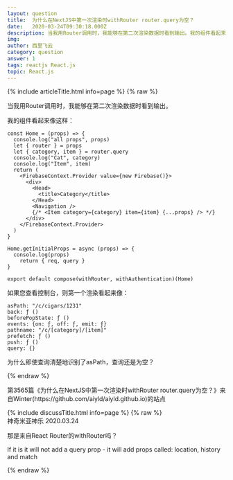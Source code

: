 ```yaml
---
layout: question
title:  为什么在NextJS中第一次渲染时withRouter router.query为空？
date:   2020-03-24T09:30:18.000Z
description: 当我用Router调用时，我能够在第二次渲染数据时看到输出。我的组件看起来像这样：const Home = (props) => {  cons...
img: 
author: 西里飞云
category: question
answer: 1
tags: reactjs React.js
topic: React.js
---
```

<div class="article-root">
  <div class="article">
    {% include articleTitle.html info=page %}
    {% raw %}
    <div class="article-content"><p><font style="vertical-align: inherit;"><font style="vertical-align: inherit;">当我用Router调用时，我能够在第二次渲染数据时看到输出。</font></font></p>

<p><font style="vertical-align: inherit;"><font style="vertical-align: inherit;">我的组件看起来像这样：</font></font></p>

<pre><code>const Home = (props) =&gt; {<font></font>
  console.log("all props", props)<font></font>
  let { router } = props<font></font>
  let { category, item } = router.query<font></font>
  console.log("Cat", category)<font></font>
  console.log("Item", item)<font></font>
  return (<font></font>
    &lt;FirebaseContext.Provider value={new Firebase()}&gt;<font></font>
      &lt;div&gt;<font></font>
        &lt;Head&gt;<font></font>
          &lt;title&gt;Category&lt;/title&gt;<font></font>
        &lt;/Head&gt;<font></font>
        &lt;Navigation /&gt;<font></font>
        {/* &lt;Item category={category} item={item} {...props} /&gt; */}<font></font>
      &lt;/div&gt;<font></font>
    &lt;/FirebaseContext.Provider&gt;<font></font>
  )<font></font>
}<font></font>
<font></font>
Home.getInitialProps = async (props) =&gt; {<font></font>
  console.log(props)<font></font>
    return { req, query }<font></font>
}<font></font>
<font></font>
export default compose(withRouter, withAuthentication)(Home)<font></font>
</code></pre>

<p><font style="vertical-align: inherit;"><font style="vertical-align: inherit;">如果您查看控制台，则第一个渲染看起来像：</font></font></p>

<pre><code>asPath: "/c/cigars/1231"<font></font>
back: ƒ ()<font></font>
beforePopState: ƒ ()<font></font>
events: {on: ƒ, off: ƒ, emit: ƒ}<font></font>
pathname: "/c/[category]/[item]"<font></font>
prefetch: ƒ ()<font></font>
push: ƒ ()<font></font>
query: {}<font></font>
</code></pre>

<p><font style="vertical-align: inherit;"><font style="vertical-align: inherit;">为什么即使查询清楚地识别了asPath，查询还是为空？</font></font></p></div>
    {% endraw %}
  </div>
  <p class="winter_mark">第3565篇《为什么在NextJS中第一次渲染时withRouter router.query为空？》来自Winter(https://github.com/aiyld/aiyld.github.io)的站点</p>
  <div class="discuss-wrapper">
    {% include discussTitle.html info=page %}
    {% raw %}
    <div class="discuss-item">
        <div class="discuss-parent">
          <div class="discuss-meta">
            <span class="discuss-user">神奇米亚神乐</span>
            <span class="discuss-time">2020.03.24</span>
          </div>
          <div class="discuss-comment"><p><font style="vertical-align: inherit;"><font style="vertical-align: inherit;">那是来自React Router的withRouter吗？</font></font></p>

<p>If it is it will not add a query prop - it will add props called: location, history and match</p></div>
        </div></div>
    {% endraw %}
  </div>
<div>
